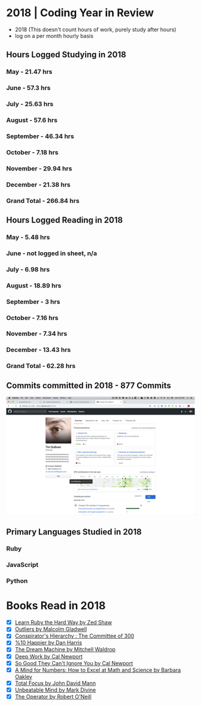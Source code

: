 # 2018 | Coding Year in Review

* 2018 (This doesn't count hours of work, purely study after hours)
* log on a per month hourly basis

## Hours Logged Studying in 2018
### May - 21.47 hrs
### June - 57.3 hrs
### July - 25.63 hrs
### August - 57.6 hrs
### September - 46.34 hrs
### October - 7.18 hrs
### November - 29.94 hrs
### December - 21.38 hrs
### Grand Total - 266.84 hrs

## Hours Logged Reading in 2018 
### May - 5.48 hrs
### June - not logged in sheet, n/a
### July - 6.98 hrs
### August - 18.89 hrs
### September - 3 hrs
### October - 7.16 hrs
### November - 7.34 hrs
### December - 13.43 hrs
### Grand Total - 62.28 hrs


## Commits committed in 2018 - 877 Commits
![alt text](https://github.com/timsully/archive/blob/master/imgs/2018-github-profile.png "timsully Github Profile is lit")

## Primary Languages Studied in 2018
### Ruby
### JavaScript
### Python

# Books Read in 2018
- [x] [Learn Ruby the Hard Way by Zed Shaw](https://learnrubythehardway.org/book/)
- [x] [Outliers by Malcolm Gladwell](https://www.amazon.com/Outliers-Story-Success-Malcolm-Gladwell/dp/0316017930)
- [x] [Conspirator's Hierarchy : The Committee of 300](https://www.amazon.com/Conspirators-Hierarchy-Committee-John-Coleman/dp/0922356572/ref=sr_1_1?s=books&ie=UTF8&qid=1546216473&sr=1-1&keywords=committee+of+300)
- [x] [%10 Happier by Dan Harris](https://www.amazon.com/10-Happier-Self-Help-Actually-Works/dp/0062265431/ref=sr_1_1)
- [x] [The Dream Machine by Mitchell Waldrop](https://www.amazon.com/Dream-Machine-Licklider-Revolution-Computing/dp/0670899763/ref=sr_1_5?s=books&ie=UTF8&qid=1546216715&sr=1-5&keywords=the+dream+machine)
- [x] [Deep Work by Cal Newport](https://www.amazon.com/Deep-Work-Focused-Success-Distracted/dp/1455586692/ref=sr_1_4?s=books&ie=UTF8&qid=1546216749&sr=1-4&keywords=deep+work)
- [x] [So Good They Can't Ignore You by Cal Newport](https://www.amazon.com/Good-They-Cant-Ignore-You/dp/1455509124/ref=pd_sim_14_1?_encoding=UTF8&pd_rd_i=1455509124&pd_rd_r=7e9667e6-0c94-11e9-b40e-45b207f2ee03&pd_rd_w=5Ya7e&pd_rd_wg=Qw7Q1&pf_rd_p=18bb0b78-4200-49b9-ac91-f141d61a1780&pf_rd_r=VVFP1PTS06HZVQBC7Q7T&psc=1&refRID=VVFP1PTS06HZVQBC7Q7T)
- [x] [A Mind for Numbers: How to Excel at Math and Science by Barbara Oakley](https://www.amazon.com/Mind-Numbers-Science-Flunked-Algebra/dp/039916524X/ref=sr_1_3?s=books&ie=UTF8&qid=1546216780&sr=1-3&keywords=a+mind+for+math+and+numbers)
- [x] [Total Focus by John David Mann](https://www.amazon.com/Total-Focus-Better-Decisions-Pressure/dp/0735214514/ref=sr_1_1?ie=UTF8&qid=1546216815&sr=8-1&keywords=total+focus)
- [x] [Unbeatable Mind by Mark Divine](https://www.amazon.com/Unbeatable-Mind-Resiliency-Toughness-Succeed/dp/1508730512/ref=sr_1_2?ie=UTF8&qid=1546216860&sr=8-2&keywords=unbeatable+mind)
- [x] [The Operator by Robert O'Neill](https://www.simonandschuster.com/books/The-Operator/Robert-ONeill/9781501145049)
